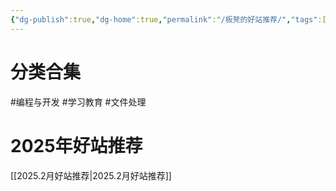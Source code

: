 ```yaml
---
{"dg-publish":true,"dg-home":true,"permalink":"/板凳的好站推荐/","tags":["gardenEntry"],"dgPassFrontmatter":true,"noteIcon":"","updated":"2025-02-27T15:22:22.105+08:00"}
---
```


# 分类合集
#编程与开发 #学习教育 #文件处理 
# 2025年好站推荐

[[2025.2月好站推荐\|2025.2月好站推荐]]
